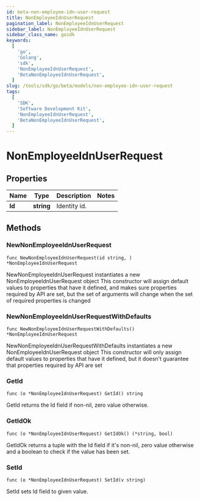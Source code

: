 ```yaml
---
id: beta-non-employee-idn-user-request
title: NonEmployeeIdnUserRequest
pagination_label: NonEmployeeIdnUserRequest
sidebar_label: NonEmployeeIdnUserRequest
sidebar_class_name: gosdk
keywords:
  [
    'go',
    'Golang',
    'sdk',
    'NonEmployeeIdnUserRequest',
    'BetaNonEmployeeIdnUserRequest',
  ]
slug: /tools/sdk/go/beta/models/non-employee-idn-user-request
tags:
  [
    'SDK',
    'Software Development Kit',
    'NonEmployeeIdnUserRequest',
    'BetaNonEmployeeIdnUserRequest',
  ]
---
```


# NonEmployeeIdnUserRequest

## Properties

| Name   | Type       | Description  | Notes |
| ------ | ---------- | ------------ | ----- |
| **Id** | **string** | Identity id. |

## Methods

### NewNonEmployeeIdnUserRequest

`func NewNonEmployeeIdnUserRequest(id string, ) *NonEmployeeIdnUserRequest`

NewNonEmployeeIdnUserRequest instantiates a new NonEmployeeIdnUserRequest object This constructor will assign default values to properties that have it defined, and makes sure properties required by API are set, but the set of arguments will change when the set of required properties is changed

### NewNonEmployeeIdnUserRequestWithDefaults

`func NewNonEmployeeIdnUserRequestWithDefaults() *NonEmployeeIdnUserRequest`

NewNonEmployeeIdnUserRequestWithDefaults instantiates a new NonEmployeeIdnUserRequest object This constructor will only assign default values to properties that have it defined, but it doesn't guarantee that properties required by API are set

### GetId

`func (o *NonEmployeeIdnUserRequest) GetId() string`

GetId returns the Id field if non-nil, zero value otherwise.

### GetIdOk

`func (o *NonEmployeeIdnUserRequest) GetIdOk() (*string, bool)`

GetIdOk returns a tuple with the Id field if it's non-nil, zero value otherwise and a boolean to check if the value has been set.

### SetId

`func (o *NonEmployeeIdnUserRequest) SetId(v string)`

SetId sets Id field to given value.
